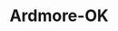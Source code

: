 ---
title: Ardmore-OK
slug: ardmore-ok
f_state:
- cms/state/oklahoma.md
f_locations:
- cms/payday-loan/approved-cash-advance-4717.md
- cms/payday-loan/bird-finance-co-5304.md
- cms/payday-loan/bird-finance-co-5305.md
- cms/payday-loan/check-go-9893.md
- cms/payday-loan/check-into-cash-12348.md
- cms/payday-loan/check-into-cash-inc-13103.md
- cms/payday-loan/mr-payroll-22199.md
updated-on: '2024-05-30T13:41:28.615Z'
created-on: '2024-05-30T13:41:28.615Z'
published-on: '2024-05-30T13:54:32.469Z'
f_city: Ardmore
layout: '[city].html'
tags: city
---